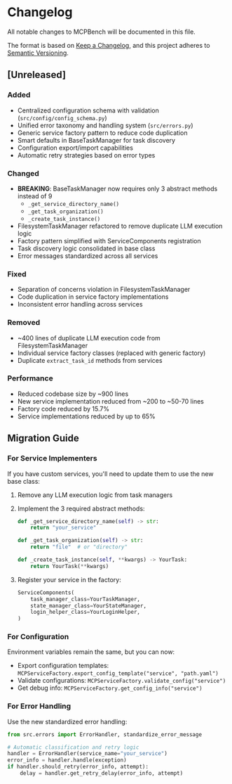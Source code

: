 # Changelog

All notable changes to MCPBench will be documented in this file.

The format is based on [Keep a Changelog](https://keepachangelog.com/en/1.0.0/),
and this project adheres to [Semantic Versioning](https://semver.org/spec/v2.0.0.html).

## [Unreleased]

### Added
- Centralized configuration schema with validation (`src/config/config_schema.py`)
- Unified error taxonomy and handling system (`src/errors.py`)
- Generic service factory pattern to reduce code duplication
- Smart defaults in BaseTaskManager for task discovery
- Configuration export/import capabilities
- Automatic retry strategies based on error types

### Changed
- **BREAKING**: BaseTaskManager now requires only 3 abstract methods instead of 9
  - `_get_service_directory_name()`
  - `_get_task_organization()`
  - `_create_task_instance()`
- FilesystemTaskManager refactored to remove duplicate LLM execution logic
- Factory pattern simplified with ServiceComponents registration
- Task discovery logic consolidated in base class
- Error messages standardized across all services

### Fixed
- Separation of concerns violation in FilesystemTaskManager
- Code duplication in service factory implementations
- Inconsistent error handling across services

### Removed
- ~400 lines of duplicate LLM execution code from FilesystemTaskManager
- Individual service factory classes (replaced with generic factory)
- Duplicate `extract_task_id` methods from services

### Performance
- Reduced codebase size by ~900 lines
- New service implementation reduced from ~200 to ~50-70 lines
- Factory code reduced by 15.7%
- Service implementations reduced by up to 65%

## Migration Guide

### For Service Implementers

If you have custom services, you'll need to update them to use the new base class:

1. Remove any LLM execution logic from task managers
2. Implement the 3 required abstract methods:
   ```python
   def _get_service_directory_name(self) -> str:
       return "your_service"
   
   def _get_task_organization(self) -> str:
       return "file"  # or "directory"
   
   def _create_task_instance(self, **kwargs) -> YourTask:
       return YourTask(**kwargs)
   ```

3. Register your service in the factory:
   ```python
   ServiceComponents(
       task_manager_class=YourTaskManager,
       state_manager_class=YourStateManager,
       login_helper_class=YourLoginHelper,
   )
   ```

### For Configuration

Environment variables remain the same, but you can now:
- Export configuration templates: `MCPServiceFactory.export_config_template("service", "path.yaml")`
- Validate configurations: `MCPServiceFactory.validate_config("service")`
- Get debug info: `MCPServiceFactory.get_config_info("service")`

### For Error Handling

Use the new standardized error handling:
```python
from src.errors import ErrorHandler, standardize_error_message

# Automatic classification and retry logic
handler = ErrorHandler(service_name="your_service")
error_info = handler.handle(exception)
if handler.should_retry(error_info, attempt):
    delay = handler.get_retry_delay(error_info, attempt)
```